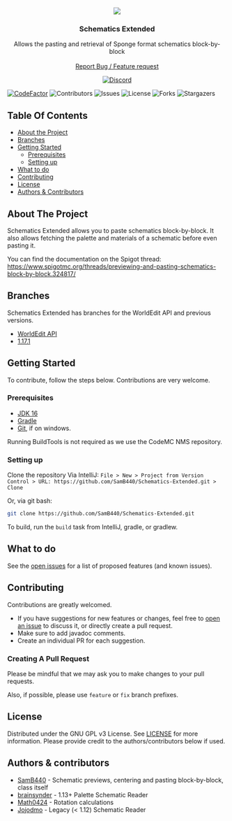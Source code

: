 <br/>
<p align="center">
  <img src="https://www.convallyria.com/images/schematicsgif.gif">
  <h3 align="center">Schematics Extended</h3>

  <p align="center">
    Allows the pasting and retrieval of Sponge format schematics block-by-block
    <br/>
    <br/>
    <a href="https://github.com/SamB440/Schematics-Extended/issues">Report Bug / Feature request</a>
  </p>

  <center>
    <a href="https://discord.gg/convallyria">
      <img alt="Discord" src="https://img.shields.io/discord/282242806695591938">
    </a>
  </center>
</p>

[![CodeFactor](https://www.codefactor.io/repository/github/samb440/schematics-extended/badge/master)](https://www.codefactor.io/repository/github/samb440/schematics-extended/overview/master) ![Contributors](https://img.shields.io/github/contributors/SamB440/Schematics-Extended?color=dark-green) ![Issues](https://img.shields.io/github/issues/SamB440/Schematics-Extended) ![License](https://img.shields.io/github/license/SamB440/Schematics-Extended)
![Forks](https://img.shields.io/github/forks/SamB440/Schematics-Extended?style=social) ![Stargazers](https://img.shields.io/github/stars/SamB440/Schematics-Extended?style=social)

## Table Of Contents

* [About the Project](#about-the-project)
* [Branches](#branches)
* [Getting Started](#getting-started)
    * [Prerequisites](#prerequisites)
    * [Setting up](#setting-up)
* [What to do](#what-to-do)
* [Contributing](#contributing)
* [License](#license)
* [Authors & Contributors](#authors--contributors)

## About The Project

Schematics Extended allows you to paste schematics block-by-block. It also allows fetching the palette and materials of a schematic before even pasting it.

You can find the documentation on the Spigot thread: https://www.spigotmc.org/threads/previewing-and-pasting-schematics-block-by-block.324817/

## Branches

Schematics Extended has branches for the WorldEdit API and previous versions.
* [WorldEdit API](tree/worldedit-api)
* [1.17.1](tree/ver/1.17.1)

## Getting Started

To contribute, follow the steps below. Contributions are very welcome.

### Prerequisites

* [JDK 16](https://adoptium.net/)
* [Gradle](https://gradle.org/)
* [Git](https://gitforwindows.org/), if on windows.

Running BuildTools is not required as we use the CodeMC NMS repository.

### Setting up

Clone the repository
Via IntelliJ:
```File > New > Project from Version Control > URL: https://github.com/SamB440/Schematics-Extended.git > Clone```

Or, via git bash:
```sh
git clone https://github.com/SamB440/Schematics-Extended.git
```

To build, run the `build` task from IntelliJ, gradle, or gradlew.

## What to do

See the [open issues](https://github.com/SamB440/Schematics-Extended/issues) for a list of proposed features (and known issues).

## Contributing

Contributions are greatly welcomed.
* If you have suggestions for new features or changes, feel free to [open an issue](https://github.com/SamB440/Schematics-Extended/issues/new) to discuss it, or directly create a pull request.
* Make sure to add javadoc comments.
* Create an individual PR for each suggestion.

### Creating A Pull Request

Please be mindful that we may ask you to make changes to your pull requests.

Also, if possible, please use `feature` or `fix` branch prefixes.

## License

Distributed under the GNU GPL v3 License. See [LICENSE](https://github.com/SamB440/Schematics-Extended/blob/main/LICENSE.md) for more information.
Please provide credit to the authors/contributors below if used.

## Authors & contributors

* [SamB440](https://github.com/SamB440) - Schematic previews, centering and pasting block-by-block, class itself
* [brainsynder](https://github.com/brainsynder-Dev) - 1.13+ Palette Schematic Reader
* [Math0424](https://github.com/Math0424) - Rotation calculations
* [Jojodmo](https://github.com/jojodmo) - Legacy (< 1.12) Schematic Reader